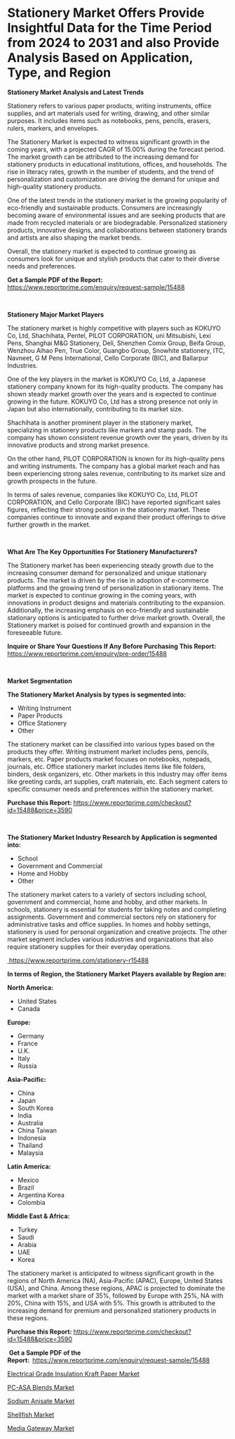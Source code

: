 <p><h1>Stationery Market Offers Provide Insightful Data for the Time Period from 2024 to 2031 and also Provide Analysis Based on Application, Type, and Region</h1></p><p><strong>Stationery Market Analysis and Latest Trends</strong></p>
<p><p>Stationery refers to various paper products, writing instruments, office supplies, and art materials used for writing, drawing, and other similar purposes. It includes items such as notebooks, pens, pencils, erasers, rulers, markers, and envelopes.</p><p>The Stationery Market is expected to witness significant growth in the coming years, with a projected CAGR of 15.00% during the forecast period. The market growth can be attributed to the increasing demand for stationery products in educational institutions, offices, and households. The rise in literacy rates, growth in the number of students, and the trend of personalization and customization are driving the demand for unique and high-quality stationery products.</p><p>One of the latest trends in the stationery market is the growing popularity of eco-friendly and sustainable products. Consumers are increasingly becoming aware of environmental issues and are seeking products that are made from recycled materials or are biodegradable. Personalized stationery products, innovative designs, and collaborations between stationery brands and artists are also shaping the market trends.</p><p>Overall, the stationery market is expected to continue growing as consumers look for unique and stylish products that cater to their diverse needs and preferences.</p></p>
<p><strong>Get a Sample PDF of the Report:&nbsp;</strong> <a href="https://www.reportprime.com/enquiry/request-sample/15488">https://www.reportprime.com/enquiry/request-sample/15488</a></p>
<p>&nbsp;</p>
<p><strong>Stationery Major Market Players</strong></p>
<p><p>The stationery market is highly competitive with players such as KOKUYO Co, Ltd, Shachihata, Pentel, PILOT CORPORATION, uni Mitsubishi, Lexi Pens, Shanghai M&G Stationery, Deli, Shenzhen Comix Group, Beifa Group, Wenzhou Aihao Pen, True Color, Guangbo Group, Snowhite stationery, ITC, Navneet, G M Pens International, Cello Corporate (BIC), and Ballarpur Industries.</p><p>One of the key players in the market is KOKUYO Co, Ltd, a Japanese stationery company known for its high-quality products. The company has shown steady market growth over the years and is expected to continue growing in the future. KOKUYO Co, Ltd has a strong presence not only in Japan but also internationally, contributing to its market size.</p><p>Shachihata is another prominent player in the stationery market, specializing in stationery products like markers and stamp pads. The company has shown consistent revenue growth over the years, driven by its innovative products and strong market presence.</p><p>On the other hand, PILOT CORPORATION is known for its high-quality pens and writing instruments. The company has a global market reach and has been experiencing strong sales revenue, contributing to its market size and growth prospects in the future.</p><p>In terms of sales revenue, companies like KOKUYO Co, Ltd, PILOT CORPORATION, and Cello Corporate (BIC) have reported significant sales figures, reflecting their strong position in the stationery market. These companies continue to innovate and expand their product offerings to drive further growth in the market.</p></p>
<p>&nbsp;</p>
<p><strong>What Are The Key Opportunities For Stationery Manufacturers?</strong></p>
<p><p>The Stationery market has been experiencing steady growth due to the increasing consumer demand for personalized and unique stationary products. The market is driven by the rise in adoption of e-commerce platforms and the growing trend of personalization in stationary items. The market is expected to continue growing in the coming years, with innovations in product designs and materials contributing to the expansion. Additionally, the increasing emphasis on eco-friendly and sustainable stationary options is anticipated to further drive market growth. Overall, the Stationery market is poised for continued growth and expansion in the foreseeable future.</p></p>
<p><strong>Inquire or Share Your Questions If Any Before Purchasing This Report:</strong> <a href="https://www.reportprime.com/enquiry/pre-order/15488">https://www.reportprime.com/enquiry/pre-order/15488</a></p>
<p>&nbsp;</p>
<p><strong>Market Segmentation</strong></p>
<p><strong>The Stationery Market Analysis by types is segmented into:</strong></p>
<p><ul><li>Writing Instrument</li><li>Paper Products</li><li>Office Stationery</li><li>Other</li></ul></p>
<p><p>The stationery market can be classified into various types based on the products they offer. Writing instrument market includes pens, pencils, markers, etc. Paper products market focuses on notebooks, notepads, journals, etc. Office stationery market includes items like file folders, binders, desk organizers, etc. Other markets in this industry may offer items like greeting cards, art supplies, craft materials, etc. Each segment caters to specific consumer needs and preferences within the stationery market.</p></p>
<p><strong>Purchase this Report:&nbsp;</strong><a href="https://www.reportprime.com/checkout?id=15488&price=3590">https://www.reportprime.com/checkout?id=15488&price=3590</a></p>
<p>&nbsp;</p>
<p><strong>The Stationery Market Industry Research by Application is segmented into:</strong></p>
<p><ul><li>School</li><li>Government and Commercial</li><li>Home and Hobby</li><li>Other</li></ul></p>
<p><p>The stationery market caters to a variety of sectors including school, government and commercial, home and hobby, and other markets. In schools, stationery is essential for students for taking notes and completing assignments. Government and commercial sectors rely on stationery for administrative tasks and office supplies. In homes and hobby settings, stationery is used for personal organization and creative projects. The other market segment includes various industries and organizations that also require stationery supplies for their everyday operations.</p></p>
<p><a href="https://www.reportprime.com/stationery-r15488">&nbsp;https://www.reportprime.com/stationery-r15488</a></p>
<p><strong>In terms of Region, the Stationery Market Players available by Region are:</strong></p>
<p>
    <p> <strong> North America: </strong>
        <ul>
            <li>United States</li>
            <li>Canada</li>
        </ul>
        </p> 
    <p> <strong> Europe: </strong>
        <ul>
            <li>Germany</li>
            <li>France</li>
            <li>U.K.</li>
            <li>Italy</li>
            <li>Russia</li>
        </ul>
        </p> 
    <p> <strong> Asia-Pacific: </strong>
        <ul>
            <li>China</li>
            <li>Japan</li>
            <li>South Korea</li>
            <li>India</li>
            <li>Australia</li>
            <li>China Taiwan</li>
            <li>Indonesia</li>
            <li>Thailand</li>
            <li>Malaysia</li>
        </ul>
        </p> 
    <p> <strong> Latin America: </strong>
        <ul>
            <li>Mexico</li>
            <li>Brazil</li>
            <li>Argentina Korea</li>
            <li>Colombia</li>
        </ul>
        </p> 
    <p> <strong> Middle East & Africa: </strong>
        <ul>
            <li>Turkey</li>
            <li>Saudi</li>
            <li>Arabia</li>
            <li>UAE</li>
            <li>Korea</li>
        </ul>
    </p>
    </p>
<p><p>The stationery market is anticipated to witness significant growth in the regions of North America (NA), Asia-Pacific (APAC), Europe, United States (USA), and China. Among these regions, APAC is projected to dominate the market with a market share of 35%, followed by Europe with 25%, NA with 20%, China with 15%, and USA with 5%. This growth is attributed to the increasing demand for premium and personalized stationery products in these regions.</p></p>
<p><strong>Purchase this Report: </strong><a href="https://www.reportprime.com/checkout?id=15488&price=3590">https://www.reportprime.com/checkout?id=15488&price=3590</a></p>
<p>&nbsp;<strong>Get a Sample PDF of the Report:&nbsp;&nbsp;</strong><a href="https://www.reportprime.com/enquiry/request-sample/15488">https://www.reportprime.com/enquiry/request-sample/15488</a></p>
<p><strong></strong></p>
<p><p><a href="https://www.linkedin.com/pulse/electrical-grade-insulation-kraft-paper-market-centers-cmjie?trackingId=fpsXFXVdgGymBBl0QxwRcw%3D%3D">Electrical Grade Insulation Kraft Paper Market</a></p><p><a href="https://www.linkedin.com/pulse/pc-asa-blends-market-size-trends-growth-outlook-forecasted-snrae?trackingId=ug%2FnbjvVknHH6G%2FAuMMqHw%3D%3D">PC-ASA Blends Market</a></p><p><a href="https://issuu.com/reportprime-2/docs/sodium-anisate-market-size-2030.pptx">Sodium Anisate Market</a></p><p><a href="https://github.com/kosella/Market-Research-Report-List-2/blob/main/shellfish-market.md">Shellfish Market</a></p><p><a href="https://medium.com/@samantha.welch56767/decoding-media-gateway-market-metrics-market-share-trends-and-growth-patterns-7587beac431a">Media Gateway Market</a></p></p>